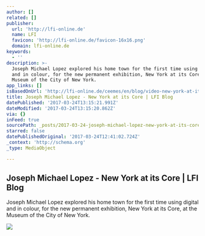 ```yaml
---
author: []
related: []
publisher:
  url: 'http://lfi-online.de'
  name: LFI
  favicon: 'http://lfi-online.de/favicon-16x16.png'
  domain: lfi-online.de
keywords:
  - ''
description: >-
  Joseph Michael Lopez explored his home town for the first time using digital
  and in colour, for the new permanent exhibition, New York at its Core, at the
  Museum of the City of New York.
app_links: []
isBasedOnUrl: 'http://lfi-online.de/ceemes/en/blog/video-new-york-at-its-core-1190.html'
title: Joseph Michael Lopez - New York at its Core | LFI Blog
datePublished: '2017-03-24T13:15:21.991Z'
dateModified: '2017-03-24T13:15:20.862Z'
via: {}
inFeed: true
sourcePath: _posts/2017-03-24-joseph-michael-lopez-new-york-at-its-core-or-lfi-blog.md
starred: false
datePublishedOriginal: '2017-03-24T12:41:02.724Z'
_context: 'http://schema.org'
_type: MediaObject

---
```

<article style=""><h1>Joseph Michael Lopez - New York at its Core | LFI Blog</h1><p>Joseph Michael Lopez explored his home town for the first time using digital and in colour, for the new permanent exhibition, New York at its Core, at the Museum of the City of New York.</p><img src="http://lfi-online.de/ceemes/webfile/show/2273787/x=1200/y=1200" /></article>